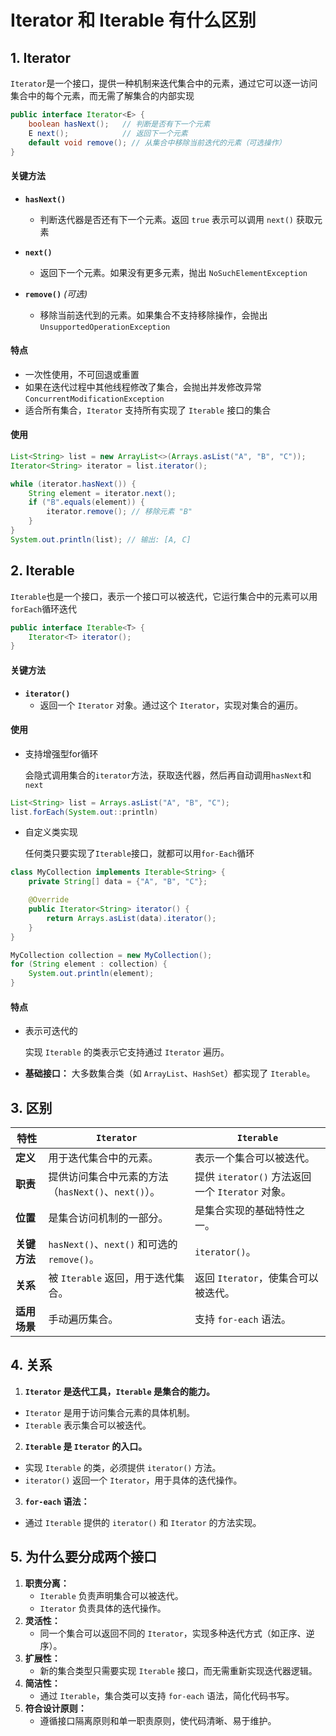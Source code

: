 # Iterator 和 Iterable 有什么区别

## 1. Iterator

`Iterator`是一个接口，提供一种机制来迭代集合中的元素，通过它可以逐一访问集合中的每个元素，而无需了解集合的内部实现

```java
public interface Iterator<E> {
    boolean hasNext();   // 判断是否有下一个元素
    E next();            // 返回下一个元素
    default void remove(); // 从集合中移除当前迭代的元素（可选操作）
}
```



#### **关键方法**

- **`hasNext()`**

  - 判断迭代器是否还有下一个元素。返回 `true` 表示可以调用 `next()` 获取元素

- **`next()`**

  - 返回下一个元素。如果没有更多元素，抛出 `NoSuchElementException`

- **`remove()`** *(可选)*

  - 移除当前迭代到的元素。如果集合不支持移除操作，会抛出 `UnsupportedOperationException`

  

#### **特点**

- 一次性使用，不可回退或重置
- 如果在迭代过程中其他线程修改了集合，会抛出并发修改异常`ConcurrentModificationException`
- 适合所有集合，`Iterator` 支持所有实现了 `Iterable` 接口的集合



#### 使用

```java
List<String> list = new ArrayList<>(Arrays.asList("A", "B", "C"));
Iterator<String> iterator = list.iterator();

while (iterator.hasNext()) {
    String element = iterator.next();
    if ("B".equals(element)) {
        iterator.remove(); // 移除元素 "B"
    }
}
System.out.println(list); // 输出: [A, C]
```



## 2. Iterable

`Iterable`也是一个接口，表示一个接口可以被迭代，它运行集合中的元素可以用`forEach`循环迭代

```java
public interface Iterable<T> {
    Iterator<T> iterator();
}
```



#### **关键方法**

- **`iterator()`**
  - 返回一个 `Iterator` 对象。通过这个 `Iterator`，实现对集合的遍历。



#### 使用

- 支持增强型for循环

  会隐式调用集合的`iterator`方法，获取迭代器，然后再自动调用`hasNext`和`next`

```java
List<String> list = Arrays.asList("A", "B", "C");
list.forEach(System.out::println)
```

- 自定义类实现

  任何类只要实现了`Iterable`接口，就都可以用`for-Each`循环

```java
class MyCollection implements Iterable<String> {
    private String[] data = {"A", "B", "C"};

    @Override
    public Iterator<String> iterator() {
        return Arrays.asList(data).iterator();
    }
}

MyCollection collection = new MyCollection();
for (String element : collection) {
    System.out.println(element);
}
```



#### 特点

- 表示可迭代的

  实现 `Iterable` 的类表示它支持通过 `Iterator` 遍历。

- **基础接口：**
  大多数集合类（如 `ArrayList`、`HashSet`）都实现了 `Iterable`。







## 3. 区别

| 特性         | `Iterator`                                          | `Iterable`                                       |
| ------------ | --------------------------------------------------- | ------------------------------------------------ |
| **定义**     | 用于迭代集合中的元素。                              | 表示一个集合可以被迭代。                         |
| **职责**     | 提供访问集合中元素的方法（`hasNext()`、`next()`）。 | 提供 `iterator()` 方法返回一个 `Iterator` 对象。 |
| **位置**     | 是集合访问机制的一部分。                            | 是集合实现的基础特性之一。                       |
| **关键方法** | `hasNext()`、`next()` 和可选的 `remove()`。         | `iterator()`。                                   |
| **关系**     | 被 `Iterable` 返回，用于迭代集合。                  | 返回 `Iterator`，使集合可以被迭代。              |
| **适用场景** | 手动遍历集合。                                      | 支持 `for-each` 语法。                           |





## 4. 关系

1. **`Iterator` 是迭代工具，`Iterable` 是集合的能力。**

- `Iterator` 是用于访问集合元素的具体机制。
- `Iterable` 表示集合可以被迭代。

2. **`Iterable` 是 `Iterator` 的入口。**

- 实现 `Iterable` 的类，必须提供 `iterator()` 方法。
- `iterator()` 返回一个 `Iterator`，用于具体的迭代操作。

3. **`for-each` 语法：**

- 通过 `Iterable` 提供的 `iterator()` 和 `Iterator` 的方法实现。





## 5. 为什么要分成两个接口

1. **职责分离：**
   - `Iterable` 负责声明集合可以被迭代。
   - `Iterator` 负责具体的迭代操作。
2. **灵活性：**
   - 同一个集合可以返回不同的 `Iterator`，实现多种迭代方式（如正序、逆序）。
3. **扩展性：**
   - 新的集合类型只需要实现 `Iterable` 接口，而无需重新实现迭代器逻辑。
4. **简洁性：**
   - 通过 `Iterable`，集合类可以支持 `for-each` 语法，简化代码书写。
5. **符合设计原则：**
   - 遵循接口隔离原则和单一职责原则，使代码清晰、易于维护。
